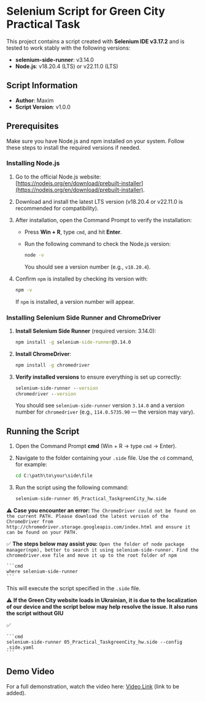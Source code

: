 # Selenium Script for Green City Practical Task

This project contains a script created with **Selenium IDE v3.17.2** and is tested to work stably with the following versions:

- **selenium-side-runner**: v3.14.0
- **Node.js**: v18.20.4 (LTS) or v22.11.0 (LTS)

## Script Information

- **Author**: Maxim
- **Script Version**: v1.0.0

## Prerequisites

Make sure you have Node.js and npm installed on your system. Follow these steps to install the required versions if needed.

### Installing Node.js

1. Go to the official Node.js website: [https://nodejs.org/en/download/prebuilt-installer](https://nodejs.org/en/download/prebuilt-installer).
2. Download and install the latest LTS version (v18.20.4 or v22.11.0 is recommended for compatibility).
3. After installation, open the Command Prompt to verify the installation:
   - Press **Win + R**, type `cmd`, and hit **Enter**.
   - Run the following command to check the Node.js version:

     ```cmd
     node -v
     ```

     You should see a version number (e.g., `v18.20.4`).

4. Confirm `npm` is installed by checking its version with:

    ```cmd
    npm -v
    ```

    If `npm` is installed, a version number will appear.

### Installing Selenium Side Runner and ChromeDriver

1. **Install Selenium Side Runner** (required version: 3.14.0):

    ```cmd
    npm install -g selenium-side-runner@3.14.0
    ```

2. **Install ChromeDriver**:

    ```cmd
    npm install -g chromedriver
    ```

3. **Verify installed versions** to ensure everything is set up correctly:

    ```cmd
    selenium-side-runner --version
    chromedriver --version
    ```

    You should see `selenium-side-runner` version `3.14.0` and a version number for `chromedriver` (e.g., `114.0.5735.90` — the version may vary).

## Running the Script

1. Open the Command Prompt **cmd** (Win + R → type `cmd` → Enter).
2. Navigate to the folder containing your `.side` file. Use the `cd` command, for example:

    ```cmd
    cd C:\path\to\your\side\file
    ```

3. Run the script using the following command:

    ```cmd
    selenium-side-runner 05_Practical_TaskgreenCity_hw.side
    ```
    
:warning: **Case you encounter an error:**
`The ChromeDriver could not be found on the current PATH. Please download the latest version of the ChromeDriver from http://chromedriver.storage.googleapis.com/index.html and ensure it can be found on your PATH.`

:white_check_mark: **The steps below may assist you:**
`Open the folder of node package manager(npm), better to search it using selenium-side-runner. Find the chromedriver.exe file and move it up to the root folder of npm`
  
    ```cmd
    where selenium-side-runner
    ```
    
  This will execute the script specified in the `.side` file.
  
:warning: **If the Green City website loads in Ukrainian, it is due to the localization of our device and the script below may help resolve the issue. It also runs the script without GIU**

:white_check_mark: 

    ```cmd
    selenium-side-runner 05_Practical_TaskgreenCity_hw.side --config .side.yaml
    ```    

## Demo Video

For a full demonstration, watch the video here: [Video Link](#) (link to be added).

